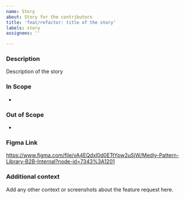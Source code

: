 ```yaml
---
name: Story
about: Story for the contributors
title: 'feat/refactor: title of the story'
labels: story
assignees: ''

---
```


### Description
Description of the story

### In Scope
- 

### Out of Scope
- 

### Figma Link
https://www.figma.com/file/vA4EQdxl0d0ETtYpw2uSjW/Medly-Pattern-Library-B2B-Internal?node-id=7343%3A1201

### Additional context
Add any other context or screenshots about the feature request here.
